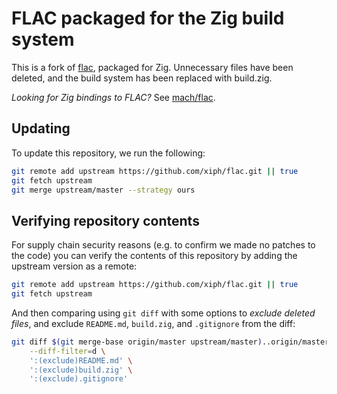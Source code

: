 # FLAC packaged for the Zig build system

This is a fork of [flac](https://github.com/xiph/flac), packaged for Zig. Unnecessary files have been deleted, and the build system has been replaced with build.zig.

_Looking for Zig bindings to FLAC?_ See [mach/flac](https://github.com/hexops/mach-flac).

## Updating

To update this repository, we run the following:

```sh
git remote add upstream https://github.com/xiph/flac.git || true
git fetch upstream
git merge upstream/master --strategy ours
```

## Verifying repository contents

For supply chain security reasons (e.g. to confirm we made no patches to the code) you can verify the contents of this repository by adding the upstream version as a remote:

```sh
git remote add upstream https://github.com/xiph/flac.git || true
git fetch upstream
```

And then comparing using `git diff` with some options to _exclude deleted files_, and exclude `README.md`, `build.zig`, and `.gitignore` from the diff:

```sh
git diff $(git merge-base origin/master upstream/master)..origin/master \
    --diff-filter=d \
    ':(exclude)README.md' \
    ':(exclude)build.zig' \
    ':(exclude).gitignore'
```